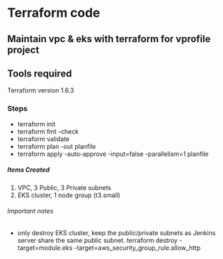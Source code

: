 # Terraform code 

## Maintain vpc & eks with terraform for vprofile project

## Tools required
Terraform version 1.6.3

### Steps
* terraform init
* terraform fmt -check
* terraform validate
* terraform plan -out planfile
* terraform apply -auto-approve -input=false -parallelism=1 planfile

##### Items Created
1. VPC, 3 Public, 3 Private subnets
2. EKS cluster, 1 node group (t3.small)

###### Important notes
* only destroy EKS cluster, keep the public/private subnets as Jenkins server share the same public subnet.
terraform destroy -target=module.eks -target=aws_security_group_rule.allow_http

